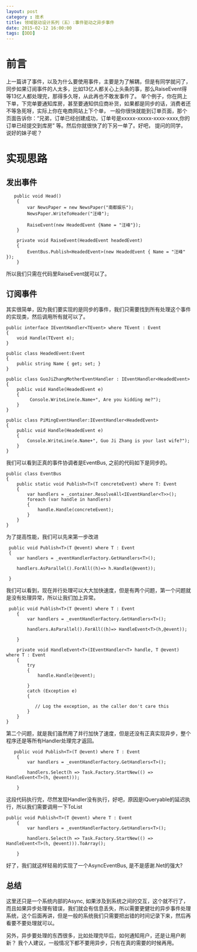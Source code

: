 ```yaml
---
layout: post
category : 技术
title: 领域驱动设计系列（五）:事件驱动之异步事件
date: 2015-02-12 16:00:00
tags: [DDD]
---
```



# 前言

上一篇讲了事件，以及为什么要使用事件，主要是为了解耦，但是有同学就问了，同步如果订阅事件的人太多，比如13亿人都关心上头条的事，那么RaiseEvent得等13亿人都处理完，那得多久呀，从此再也不敢发事件了。
举个例子，你在网上下单，下完单要通知库房，甚至要通知供应商补货，如果都是同步的话，消费者还不等急死呀，实际上你在电商网站上下个单， 一般你很快就能到订单页面，那个页面告诉你：“兄弟，订单已经创建成功，订单号是xxxxx-xxxxx-xxxx-xxxx,你的订单已经提交到库房” 等。然后你就很快了的下另一单了。好吧，
提问的同学，说好的妹子呢？

# 实现思路

## 发出事件

       public void Head()
        {
            var NewsPaper = new NewsPaper("南都娱乐");
            NewsPaper.WriteToHeader("汪峰");

            RaiseEvent(new HeadedEvent {Name = "汪峰"});
        }

		private void RaiseEvent(HeadedEvent headedEvent)
        {
            EventBus.Publish<HeadedEvent>(new HeadedEvent { Name = "汪峰" });
        }

所以我们只需在代码里RaiseEvent就可以了。


## 订阅事件

其实很简单，因为我们要实现的是同步的事件，我们只需要找到所有处理这个事件的实现类，然后调用所有就可以了。 

    public interface IEventHandler<TEvent> where TEvent : Event
    {
        void Handle(TEvent e);
    }

    public class HeadedEvent:Event
    {
        public string Name { get; set; }
    }

    public class GuoJiZhangMotherEventHandler : IEventHandler<HeadedEvent>
	{
	    public void Handle(HeadedEvent e)
	    {
	         Console.WriteLine(e.Name+", Are you kidding me?");
	    }
	}

    public class PiMingEventHandler:IEventHandler<HeadedEvent>
	{
	    public void Handle(HeadedEvent e)
	    {
	        Console.WriteLine(e.Name+", Guo Ji Zhang is your last wife?");
	    }
	}
   

   
我们可以看到正真的事件协调者是EventBus, 之前的代码如下是同步的。


	public class EventBus
    {
        public static void Publish<T>(T concreteEvent) where T: Event
        {
            var handlers = _container.ResolveAll<IEventHandler<T>>();
            foreach (var handle in handlers)
            {
                handle.Handle(concreteEvent);
            }
        }
    }

为了提高性能，我们可以先来第一步改进
    

     public void Publish<T>(T @event) where T : Event
     {
        var handlers = _eventHandlerFactory.GetHandlers<T>();

        handlers.AsParallel().ForAll((h)=> h.Handle(@event));
       
     }

我们可以看到，现在并行处理可以大大加快速度，但是有两个问题，第一个问题就是没有处理异常，所以让我们加上异常。

     public void Publish<T>(T @event) where T : Event
        {
            var handlers = _eventHandlerFactory.GetHandlers<T>();

            handlers.AsParallel().ForAll((h)=> HandleEvent<T>(h,@event));
           
        }

        private void HandleEvent<T>(IEventHandler<T> handle, T @event) where T : Event
        {
            try
            {
                handle.Handle(@event);

            }
            catch (Exception e)
            {
                
               // Log the exception, as the caller don't care this
            }
        }
    }

第二个问题，就是我们虽然用了并行加快了速度，但是还没有正真实现异步，整个程序还是等所有Handler处理完才返回。

       public void Publish<T>(T @event) where T : Event
        {
            var handlers = _eventHandlerFactory.GetHandlers<T>();

            handlers.Select(h => Task.Factory.StartNew(() => HandleEvent<T>(h, @event)));
           
        }

这段代码执行完，尽然发现Handler没有执行，好吧，原因是IQueryable的延迟执行，所以我们需要调用一下ToList

    public void Publish<T>(T @event) where T : Event
        {
            var handlers = _eventHandlerFactory.GetHandlers<T>();

            handlers.Select(h => Task.Factory.StartNew(() => HandleEvent<T>(h, @event))).ToArray();
           
        }

好了，我们就这样轻易的实现了一个AsyncEventBus, 是不是感谢.Net的强大?


## 总结

这里还只是一个系统内部的Async, 如果涉及到系统之间的交互，这个就不行了，而且如果异步处理有错误，我们就会有信息丢失，所以需要更健壮的异步事件处理系统，这个后面再讲，但是一般的系统我们只需要把出错的时间记录下来，然后再看要不要处理就可以。

另外，异步要处理的东西很多，比如处理完毕后，如何通知用户，还是让用户刷新？ 我个人建议，一般情况下都不要用异步，只有在真的需要的时候再用。